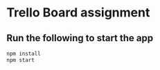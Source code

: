 # Trello Board assignment

## Run the following to start the app

```bash
npm install
npm start
```
